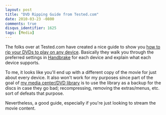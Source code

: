 ```yaml
---
layout: post
title: "DVD Ripping Guide from Tested.com"
date: 2010-03-23 -0800
comments: true
disqus_identifier: 1625
tags: [Media]
---
```

The folks over at Tested.com have created a nice guide to show you [how
to rip your DVDs to play on any
device](http://www.tested.com/news/how-to-rip-dvds-to-play-on-any-devicefor-free/19/).
Basically they walk you through the preferred settings in
[Handbrake](http://handbrake.fr/) for each device and explain what each
device supports.

To me, it looks like you'll end up with a different copy of the movie
for just about every device. It also won't work for my purposes since
part of the goal of [my media center/DVD
library](/archive/2008/09/30/overview-of-my-media-center-solution.aspx)
is to use the library as a backup for the discs in case they go bad;
recompressing, removing the extras/menus, etc. sort of defeats that
purpose.

Nevertheless, a good guide, especially if you're just looking to stream
the movie content.

